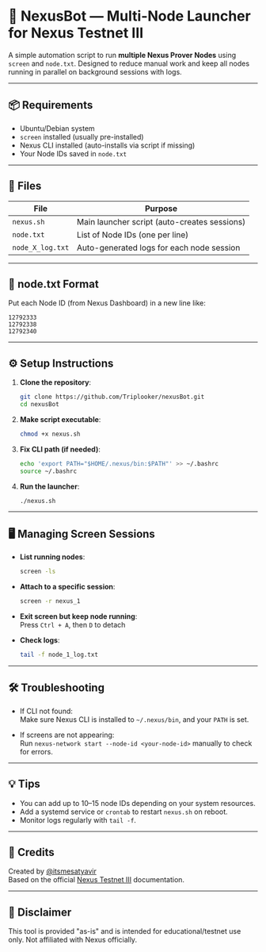 # 🚀 NexusBot — Multi-Node Launcher for Nexus Testnet III

A simple automation script to run **multiple Nexus Prover Nodes** using `screen` and `node.txt`. Designed to reduce manual work and keep all nodes running in parallel on background sessions with logs.

---

## 📦 Requirements

- Ubuntu/Debian system
- `screen` installed (usually pre-installed)
- Nexus CLI installed (auto-installs via script if missing)
- Your Node IDs saved in `node.txt`

---

## 📁 Files

| File             | Purpose                                      |
|------------------|----------------------------------------------|
| `nexus.sh`       | Main launcher script (auto-creates sessions) |
| `node.txt`       | List of Node IDs (one per line)              |
| `node_X_log.txt` | Auto-generated logs for each node session    |

---

## 📄 node.txt Format

Put each Node ID (from Nexus Dashboard) in a new line like:

```
12792333
12792338
12792340
```

---

## ⚙️ Setup Instructions

1. **Clone the repository**:
   ```bash
   git clone https://github.com/Triplooker/nexusBot.git
   cd nexusBot
   ```

2. **Make script executable**:
   ```bash
   chmod +x nexus.sh
   ```

3. **Fix CLI path (if needed)**:
   ```bash
   echo 'export PATH="$HOME/.nexus/bin:$PATH"' >> ~/.bashrc
   source ~/.bashrc
   ```

4. **Run the launcher**:
   ```bash
   ./nexus.sh
   ```

---

## 🖥️ Managing Screen Sessions

- **List running nodes**:
  ```bash
  screen -ls
  ```

- **Attach to a specific session**:
  ```bash
  screen -r nexus_1
  ```

- **Exit screen but keep node running**:  
  Press `Ctrl + A`, then `D` to detach

- **Check logs**:
  ```bash
  tail -f node_1_log.txt
  ```

---

## 🛠 Troubleshooting

- If CLI not found:  
  Make sure Nexus CLI is installed to `~/.nexus/bin`, and your `PATH` is set.

- If screens are not appearing:  
  Run `nexus-network start --node-id <your-node-id>` manually to check for errors.

---

## 💡 Tips

- You can add up to 10–15 node IDs depending on your system resources.
- Add a systemd service or `crontab` to restart `nexus.sh` on reboot.
- Monitor logs regularly with `tail -f`.

---

## 🙌 Credits

Created by [@itsmesatyavir](https://github.com/itsmesatyavir)  
Based on the official [Nexus Testnet III](https://docs.nexus.xyz/) documentation.

---

## 🧪 Disclaimer

This tool is provided "as-is" and is intended for educational/testnet use only. Not affiliated with Nexus officially.
